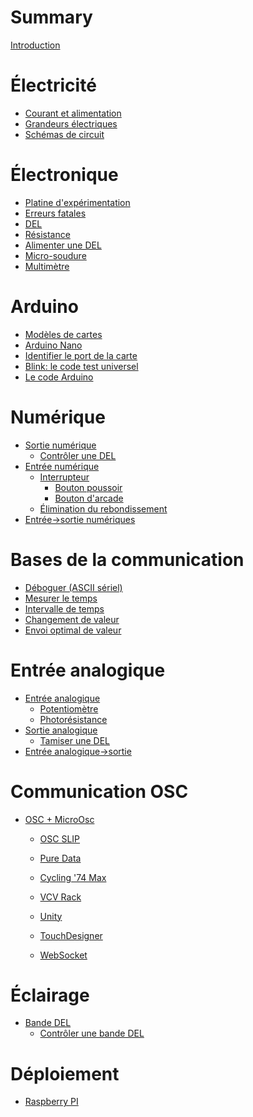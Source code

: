 # Summary

[Introduction](./introduction.md)

# Électricité
- [Courant et alimentation](./electricite.md)
- [Grandeurs électriques](./grandeurs_electriques.md)
- [Schémas de circuit](./schemas_circuit.md)

# Électronique
- [Platine d'expérimentation](./platine_experimentation.md)
- [Erreurs fatales](./erreurs_fatales.md)
- [DEL](./del.md)
- [Résistance](./resistance.md)
- [Alimenter une DEL](./alimenter_del.md)
- [Micro-soudure](./micro-soudure.md)
- [Multimètre](./multimetre.md)

# Arduino
- [Modèles de cartes](./arduino_cartes.md)
- [Arduino Nano](./arduino_nano.md)
- [Identifier le port de la carte](./arduino_port.md)
- [Blink: le code test universel](./arduino-ide_test_blink.md)
- [Le code Arduino](./arduino_code.md)

# Numérique
- [Sortie numérique](./sortie_numerique.md)
   - [Contrôler une DEL](./arduino_exemple_del.md)
- [Entrée numérique](./entree_numerique.md)
   - [Interrupteur](./interrupteur.md)
      - [Bouton poussoir](./bouton_poussoir.md)
      - [Bouton d'arcade](./bouton_arcade.md)
   - [Élimination du rebondissement]()
- [Entrée->sortie numériques](./controle_sortie_num_par_entree_num.md)

# Bases de la communication
- [Déboguer (ASCII sériel)](./arduino_deboguer.md)
- [Mesurer le temps](./arduino_millis.md)
- [Intervalle de temps](./intervalle.md)
- [Changement de valeur](./changement.md)
- [Envoi optimal de valeur](./envoie_valeur.md)

# Entrée analogique
- [Entrée analogique](./entree_analogique.md)
   - [Potentiomètre](./potentiometre.md)
   - [Photorésistance](./photoresistance.md)
- [Sortie analogique]()
   - [Tamiser une DEL]()
- [Entrée analogique->sortie](./controle_sortie_par_entree_analogique.md)

# Communication OSC
- [OSC + MicroOsc]()
   - [OSC SLIP](./arduino_osc_slip.md)
   - [Pure Data](./pd.md)
   - [Cycling '74 Max]()
   - [VCV Rack]()
   - [Unity]()
   - [TouchDesigner]()
   
   - [WebSocket]()

# Éclairage
- [Bande DEL]()
   - [Contrôler une bande DEL]()

# Déploiement
- [Raspberry PI]()